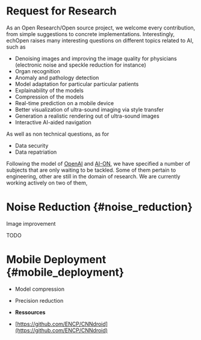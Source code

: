 # Request for Research

As an Open Research/Open source project, we welcome every contribution, from simple suggestions to concrete implementations. Interestingly, echOpen raises many interesting questions on different topics related to AI, such as

* Denoising images and improving the image quality for physicians \(electronic noise and speckle reduction for instance\)
* Organ recognition
* Anomaly and pathology detection
* Model adaptation for particular particular patients
* Explainability of the models
* Compression of the models
* Real-time prediction on a mobile device
* Better visualization of ultra-sound imaging via style transfer
* Generation a realistic rendering out of ultra-sound images
* Interactive AI-aided navigation

As well as non technical questions, as for

* Data security
* Data repatriation

Following the model of [OpenAI](https://openai.com/requests-for-research/) and [AI-ON](http://ai-on.org/), we have specified a number of subjects that are only waiting to be tackled. Some of them pertain to engineering, other are still in the domain of research. We are currently working actively on two of them,
 
# Noise Reduction {#noise_reduction}

Image improvement

TODO

# Mobile Deployment {#mobile_deployment}

* Model compression
* Precision reduction

* **Ressources**
 * [https://github.com/ENCP/CNNdroid](https://github.com/ENCP/CNNdroid)




